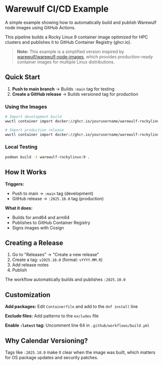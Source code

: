 # Warewulf CI/CD Example

A simple example showing how to automatically build and publish Warewulf node images using GitHub Actions.

This pipeline builds a Rocky Linux 9 container image optimized for HPC clusters and publishes it to GitHub Container Registry (ghcr.io).

> **Note:** This example is a simplified version inspired by [warewulf/warewulf-node-images](https://github.com/warewulf/warewulf-node-images), which provides production-ready container images for multiple Linux distributions.

## Quick Start

1. **Push to main branch** → Builds `:main` tag for testing
2. **Create a GitHub release** → Builds versioned tag for production

### Using the Images

```bash
# Import development build
wwctl container import docker://ghcr.io/yourusername/warewulf-rockylinux:main rockylinux9-dev

# Import production release
wwctl container import docker://ghcr.io/yourusername/warewulf-rockylinux:2025.10.0 rockylinux9-2025-10
```

### Local Testing

```bash
podman build -t warewulf-rockylinux:9 .
```

## How It Works

**Triggers:**

- Push to main → `:main` tag (development)
- GitHub release → `:2025.10.0` tag (production)

**What it does:**

- Builds for amd64 and arm64
- Publishes to GitHub Container Registry
- Signs images with Cosign

## Creating a Release

1. Go to "Releases" → "Create a new release"
2. Create a tag: `v2025.10.0` (format: `vYYYY.MM.R`)
3. Add release notes
4. Publish

The workflow automatically builds and publishes `:2025.10.0`

## Customization

**Add packages:** Edit `Containerfile` and add to the `dnf install` line

**Exclude files:** Add patterns to the `excludes` file

**Enable `:latest` tag:** Uncomment line 64 in `.github/workflows/build.yml`

## Why Calendar Versioning?

Tags like `:2025.10.0` make it clear when the image was built, which matters for OS package updates and security patches.
